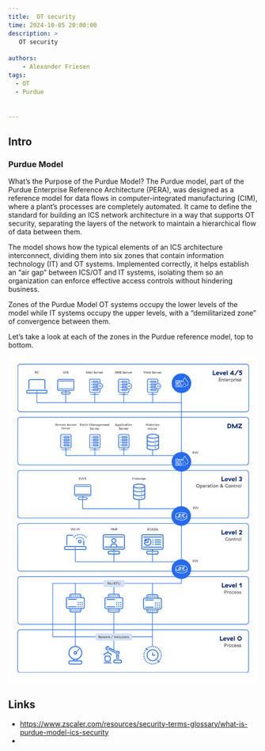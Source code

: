 ```yaml
---
title:  OT security
time: 2024-10-05 20:00:00
description: >
   OT security

authors:
    - Alexander Friesen
tags:
  - OT
  - Purdue


---
```


## Intro

### Purdue Model

What’s the Purpose of the Purdue Model?
The Purdue model, part of the Purdue Enterprise Reference Architecture (PERA), was designed as a reference model for data flows in computer-integrated manufacturing (CIM), where a plant’s processes are completely automated. It came to define the standard for building an ICS network architecture in a way that supports OT security, separating the layers of the network to maintain a hierarchical flow of data between them.

The model shows how the typical elements of an ICS architecture interconnect, dividing them into six zones that contain information technology (IT) and OT systems. Implemented correctly, it helps establish an “air gap” between ICS/OT and IT systems, isolating them so an organization can enforce effective access controls without hindering business.

Zones of the Purdue Model
OT systems occupy the lower levels of the model while IT systems occupy the upper levels, with a “demilitarized zone” of convergence between them.

Let’s take a look at each of the zones in the Purdue reference model, top to bottom.


![Network](./article00055/purdue-model.webp)


## Links

- <https://www.zscaler.com/resources/security-terms-glossary/what-is-purdue-model-ics-security>
- 


